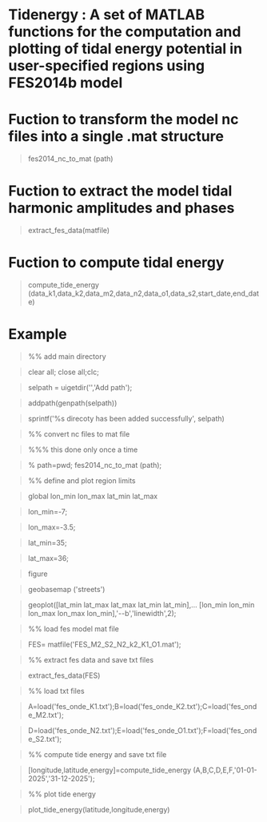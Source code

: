 # Tidenergy : A set of MATLAB functions for the computation and plotting of tidal energy potential in user-specified regions using FES2014b model 

# Fuction to transform the model nc files into a single .mat structure 

> fes2014_nc_to_mat (path)

# Fuction to extract the model tidal harmonic amplitudes and phases

> extract_fes_data(matfile)

# Fuction to compute tidal energy 

> compute_tide_energy (data_k1,data_k2,data_m2,data_n2,data_o1,data_s2,start_date,end_date)

# Example

>%% add main directory

>clear all; close all;clc;

>selpath = uigetdir('','Add path');

>addpath(genpath(selpath))

>sprintf('%s direcoty has been added successfully', selpath)

>%% convert nc files to mat file

>%%% this done only once a time

>% path=pwd; fes2014_nc_to_mat (path);
 
>%% define and plot region limits
 
>global lon_min lon_max lat_min lat_max

>lon_min=-7;

>lon_max=-3.5;

>lat_min=35;

>lat_max=36;

>figure

>geobasemap ('streets')

>geoplot([lat_min lat_max lat_max lat_min lat_min],...
>   [lon_min lon_min lon_max lon_max lon_min],'--b','linewidth',2);

>%% load fes model mat file

>FES= matfile('FES_M2_S2_N2_k2_K1_O1.mat');

>%% extract fes data and save txt files

>extract_fes_data(FES)

>%% load txt files

>A=load('fes_onde_K1.txt');B=load('fes_onde_K2.txt');C=load('fes_onde_M2.txt');

>D=load('fes_onde_N2.txt');E=load('fes_onde_O1.txt');F=load('fes_onde_S2.txt');

>%% compute tide energy and save txt file

>[longitude,latitude,energy]=compute_tide_energy (A,B,C,D,E,F,'01-01-2025','31-12-2025');

>%% plot tide energy

>plot_tide_energy(latitude,longitude,energy)

